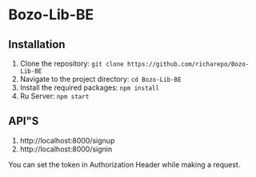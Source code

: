 # Bozo-Lib-BE

## Installation

1. Clone the repository: `git clone https://github.com/richarepo/Bozo-Lib-BE`
2. Navigate to the project directory: `cd Bozo-Lib-BE`
3. Install the required packages: `npm install`
4. Ru Server: `npm start`

## API"S

1. http://localhost:8000/signup
2. http://localhost:8000/signin

You can set the token in Authorization Header while making a request.
